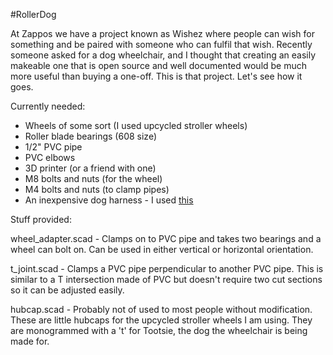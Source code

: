 #RollerDog

At Zappos we have a project known as Wishez where people can wish for something and be paired with someone who can fulfil that wish. Recently someone asked for a dog wheelchair, and I thought that creating an easily makeable one that is open source and well documented would be much more useful than buying a one-off. This is that project. Let's see how it goes.

Currently needed:

- Wheels of some sort (I used upcycled stroller wheels)
- Roller blade bearings (608 size)
- 1/2" PVC pipe
- PVC elbows
- 3D printer (or a friend with one)
- M8 bolts and nuts (for the wheel)
- M4 bolts and nuts (to clamp pipes)
- An inexpensive dog harness - I used [this](http://www.amazon.com/gp/product/B003SLKHJM/)

Stuff provided:

wheel_adapter.scad - Clamps on to PVC pipe and takes two bearings and a wheel can bolt on. Can be used in either vertical or horizontal orientation.

t_joint.scad - Clamps a PVC pipe perpendicular to another PVC pipe. This is similar to a T intersection made of PVC but doesn't require two cut sections so it can be adjusted easily.

hubcap.scad - Probably not of used to most people without modification. These are little hubcaps for the upcycled stroller wheels I am using. They are monogrammed with a 't' for Tootsie, the dog the wheelchair is being made for.